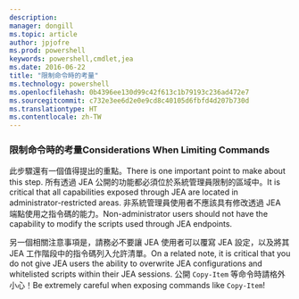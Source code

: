 ```yaml
---
description: 
manager: dongill
ms.topic: article
author: jpjofre
ms.prod: powershell
keywords: powershell,cmdlet,jea
ms.date: 2016-06-22
title: "限制命令時的考量"
ms.technology: powershell
ms.openlocfilehash: 0b4396ee130d99c42f613c1b79193c236ad472e7
ms.sourcegitcommit: c732e3ee6d2e0e9cd8c40105d6fbfd4d207b730d
ms.translationtype: HT
ms.contentlocale: zh-TW
---
```

### <a name="considerations-when-limiting-commands"></a><span data-ttu-id="c14ed-103">限制命令時的考量</span><span class="sxs-lookup"><span data-stu-id="c14ed-103">Considerations When Limiting Commands</span></span>
<span data-ttu-id="c14ed-104">此步驟還有一個值得提出的重點。</span><span class="sxs-lookup"><span data-stu-id="c14ed-104">There is one important point to make about this step.</span></span>
<span data-ttu-id="c14ed-105">所有透過 JEA 公開的功能都必須位於系統管理員限制的區域中。</span><span class="sxs-lookup"><span data-stu-id="c14ed-105">It is critical that all capabilities exposed through JEA are located in administrator-restricted areas.</span></span>
<span data-ttu-id="c14ed-106">非系統管理員使用者不應該具有修改透過 JEA 端點使用之指令碼的能力。</span><span class="sxs-lookup"><span data-stu-id="c14ed-106">Non-administrator users should not have the capability to modify the scripts used through JEA endpoints.</span></span>

<span data-ttu-id="c14ed-107">另一個相關注意事項是，請務必不要讓 JEA 使用者可以覆寫 JEA 設定，以及將其 JEA 工作階段中的指令碼列入允許清單。</span><span class="sxs-lookup"><span data-stu-id="c14ed-107">On a related note, it is critical that you do not give JEA users the ability to overwrite JEA configurations and whitelisted scripts within their JEA sessions.</span></span>
<span data-ttu-id="c14ed-108">公開 `Copy-Item` 等命令時請格外小心！</span><span class="sxs-lookup"><span data-stu-id="c14ed-108">Be extremely careful when exposing commands like `Copy-Item`!</span></span>

